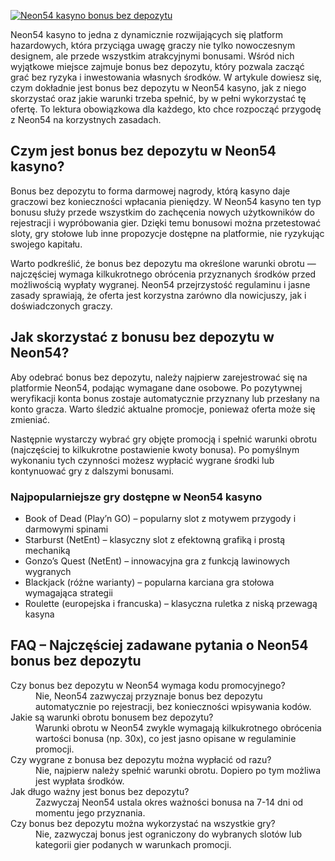 [![Neon54 kasyno bonus bez depozytu](https://123-caf.pages.dev/gitsignup.png)](https://vrmoo.ru/Bt82HjjY)

<p>Neon54 kasyno to jedna z dynamicznie rozwijających się platform hazardowych, która przyciąga uwagę graczy nie tylko nowoczesnym designem, ale przede wszystkim atrakcyjnymi bonusami. Wśród nich wyjątkowe miejsce zajmuje bonus bez depozytu, który pozwala zacząć grać bez ryzyka i inwestowania własnych środków. W artykule dowiesz się, czym dokładnie jest bonus bez depozytu w Neon54 kasyno, jak z niego skorzystać oraz jakie warunki trzeba spełnić, by w pełni wykorzystać tę ofertę. To lektura obowiązkowa dla każdego, kto chce rozpocząć przygodę z Neon54 na korzystnych zasadach.</p>  <h2>Czym jest bonus bez depozytu w Neon54 kasyno?</h2> <p>Bonus bez depozytu to forma darmowej nagrody, którą kasyno daje graczowi bez konieczności wpłacania pieniędzy. W Neon54 kasyno ten typ bonusu służy przede wszystkim do zachęcenia nowych użytkowników do rejestracji i wypróbowania gier. Dzięki temu bonusowi można przetestować sloty, gry stołowe lub inne propozycje dostępne na platformie, nie ryzykując swojego kapitału.</p> <p>Warto podkreślić, że bonus bez depozytu ma określone warunki obrotu — najczęściej wymaga kilkukrotnego obrócenia przyznanych środków przed możliwością wypłaty wygranej. Neon54 przejrzystość regulaminu i jasne zasady sprawiają, że oferta jest korzystna zarówno dla nowicjuszy, jak i doświadczonych graczy.</p>  <h2>Jak skorzystać z bonusu bez depozytu w Neon54?</h2> <p>Aby odebrać bonus bez depozytu, należy najpierw zarejestrować się na platformie Neon54, podając wymagane dane osobowe. Po pozytywnej weryfikacji konta bonus zostaje automatycznie przyznany lub przesłany na konto gracza. Warto śledzić aktualne promocje, ponieważ oferta może się zmieniać.</p> <p>Następnie wystarczy wybrać gry objęte promocją i spełnić warunki obrotu (najczęściej to kilkukrotne postawienie kwoty bonusa). Po pomyślnym wykonaniu tych czynności możesz wypłacić wygrane środki lub kontynuować gry z dalszymi bonusami.</p>  <h3>Najpopularniejsze gry dostępne w Neon54 kasyno</h3> <ul>   <li>Book of Dead (Play’n GO) – popularny slot z motywem przygody i darmowymi spinami</li>   <li>Starburst (NetEnt) – klasyczny slot z efektowną grafiką i prostą mechaniką</li>   <li>Gonzo’s Quest (NetEnt) – innowacyjna gra z funkcją lawinowych wygranych</li>   <li>Blackjack (różne warianty) – popularna karciana gra stołowa wymagająca strategii</li>   <li>Roulette (europejska i francuska) – klasyczna ruletka z niską przewagą kasyna</li> </ul>  <h2>FAQ – Najczęściej zadawane pytania o Neon54 bonus bez depozytu</h2> <dl>   <dt>Czy bonus bez depozytu w Neon54 wymaga kodu promocyjnego?</dt>   <dd>Nie, Neon54 zazwyczaj przyznaje bonus bez depozytu automatycznie po rejestracji, bez konieczności wpisywania kodów.</dd>      <dt>Jakie są warunki obrotu bonusem bez depozytu?</dt>   <dd>Warunki obrotu w Neon54 zwykle wymagają kilkukrotnego obrócenia wartości bonusa (np. 30x), co jest jasno opisane w regulaminie promocji.</dd>      <dt>Czy wygrane z bonusa bez depozytu można wypłacić od razu?</dt>   <dd>Nie, najpierw należy spełnić warunki obrotu. Dopiero po tym możliwa jest wypłata środków.</dd>      <dt>Jak długo ważny jest bonus bez depozytu?</dt>   <dd>Zazwyczaj Neon54 ustala okres ważności bonusa na 7-14 dni od momentu jego przyznania.</dd>      <dt>Czy bonus bez depozytu można wykorzystać na wszystkie gry?</dt>   <dd>Nie, zazwyczaj bonus jest ograniczony do wybranych slotów lub kategorii gier podanych w warunkach promocji.</dd> </dl>